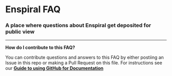 # Enspiral FAQ
### A place where questions about Enspiral get deposited for public view
---
**How do I contribute to this FAQ?**

You can contribute questions and answers to this FAQ by either postiing an Issue in this repo or making a Pull Request on this file. For instructions see our **[Guide to using GitHub for Documentation](https://github.com/enspiral/guides/blob/master/github-for-documentation.md)**
